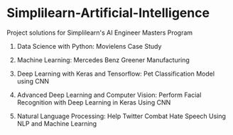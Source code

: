# Simplilearn-Artificial-Intelligence
Project solutions for Simplilearn's AI Engineer Masters Program


1. Data Science with Python: Movielens Case Study

2. Machine Learning: Mercedes Benz Greener Manufacturing

3. Deep Learning with Keras and Tensorflow: Pet Classification Model using CNN

4. Advanced Deep Learning and Computer Vision: Perform Facial Recognition with Deep Learning in Keras Using CNN

5. Natural Language Processing: Help Twitter Combat Hate Speech Using NLP and Machine Learning
